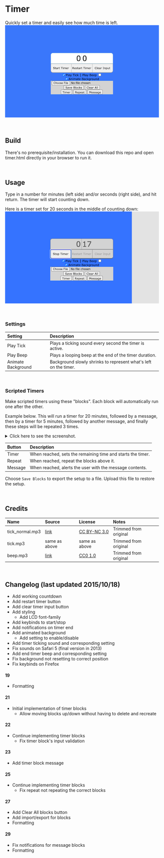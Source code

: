 # Timer
Quickly set a timer and easily see how much time is left.
![demo](./demo/1.png)

<br />

## Build
There's no prerequisite/installation. You can download this repo and open timer.html directly in your browser to run it.

<br />

## Usage
Type in a number for minutes (left side) and/or seconds (right side), and hit return. The timer will start counting down.

Here is a timer set for 20 seconds in the middle of counting down:
![demo](./demo/2.png)

<br />

### Settings
| Setting            | Description                                                      |
|:-------------------|:-----------------------------------------------------------------|
| Play Tick          | Plays a ticking sound every second the timer is active.          |
| Play Beep          | Plays a looping beep at the end of the timer duration.           |
| Animate Background | Background slowly shrinks to represent what's left on the timer. |

<br />

### Scripted Timers

Make scripted timers using these "blocks". Each block will automatically run one after the other. 

Example below. This will run a timer for 20 minutes, followed by a message, then by a timer for 5 minutes, followed by another message, and finally these steps will be repeated 3 times.
<details>
    <summary>Click here to see the screenshot.</summary>
    <img src="./demo/scripted.png">
</details>

| Button  | Description                                                 |
|:--------|:------------------------------------------------------------|
| Timer   | When reached, sets the remaining time and starts the timer. |
| Repeat  | When reached, repeat the blocks above it.                   |
| Message | When reached, alerts the user with the message contents.    |

Choose ```Save Blocks``` to export the setup to a file. Upload this file to restore the setup.

<br />

## Credits
| Name            | Source                                                           | License                                                         | Notes                 |
|:----------------|:-----------------------------------------------------------------|:----------------------------------------------------------------|:----------------------|
| tick_normal.mp3 | [link](https://freesound.org/people/FoolBoyMedia/sounds/264498/) | [CC BY-NC 3.0](https://creativecommons.org/licenses/by-nc/3.0/) | Trimmed from original |
| tick.mp3        | same as above                                                    | same as above                                                   | Trimmed from original |
| beep.mp3        | [link](https://freesound.org/people/ZyryTSounds/sounds/219244/)  | [CC0 1.0](https://creativecommons.org/publicdomain/zero/1.0/)   | Trimmed from original |

<br />

## Changelog (last updated 2015/10/18)
- Add working countdown
- Add restart timer button
- Add clear timer input button
- Add styling
    - Add LCD font-family
- Add keybinds to start/stop
- Add notifications on timer end
- Add animated background
    - Add setting to enable/disable
- Add timer ticking sound and corresponding setting
- Fix sounds on Safari 5 (final version in 2013)
- Add end timer beep and corresponding setting
- Fix background not resetting to correct position
- Fix keybinds on Firefox
#### 19
- Formatting
#### 21
- Initial implementation of timer blocks
    - Allow moving blocks up/down without having to delete and recreate
#### 22
- Continue implementing timer blocks
    - Fix timer block's input validation
#### 23
- Add timer block message
#### 25
- Continue implementing timer blocks
    - Fix repeat not repeating the correct blocks
#### 27
- Add Clear All blocks button
- Add import/export for blocks
- Formatting
#### 29
- Fix notifications for message blocks
- Formatting
